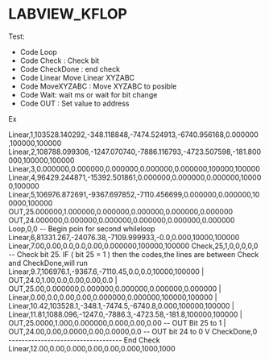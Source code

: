 # LABVIEW_KFLOP

Test:
- Code Loop
- Code Check  : Check bit 
- Code CheckDone : end check
- Code Linear Move Linear XYZABC
- Code MoveXYZABC : Move XYZABC to posible
- Code Wait: wait ms or wait for bit change
- Code OUT : Set value to address

Ex

Linear,1,103528.140292,-348.118848,-7474.524913,-6740.956168,0.000000 ,100000,100000
Linear,2,108788.099306,-1247.070740,-7886.116793,-4723.507598,-181.800000,100000,100000
Linear,3,0.000000,0.000000,0.000000,0.000000,0.000000,100000,100000
Linear,4,96429.244871,-15392.501861,0.000000,0.000000,0.000000,100000,100000
Linear,5,106976.872691,-9367.697852,-7110.456699,0.000000,0.000000,100000,100000
OUT,25.000000,1.000000,0.000000,0.000000,0.000000,0.000000
OUT,24.000000,0.000000,0.000000,0.000000,0.000000,0.000000
Loop,0,0 -- Begin poin for second whileloop
Linear,6,81331.267,-24076.38,-7109.999933,-0.0,0.000,10000,100000
Linear,7.00,0.00,0.0,0.0,0.00,0.000000,100000,100000
Check,25,1,0,0,0,0,0 -- Check bit 25. IF ( bit 25 = 1 ) then the codes,the lines are between Check and CheckDone,will run
Linear,9.7,106976.1,-9367.6,-7110.45,0.0,0.0,10000,100000                    |
OUT,24.0,1.00,0.0,0.00,0.00,0.0                                              |
OUT,25.00,0.000000,0.000000,0.000000,0.000000,0.000000                       |
Linear,0.00,0.0,0.00,0.00,0.000000,0.000000,100000,100000                    |
Linear,10.42,103528.1,-348.1,-7474.5,-6740.8,0.000,100000,100000             |
Linear,11.81,1088.096,-1247.0,-7886.3,-4723.58,-181.8,100000,100000          |
OUT,25.0000,1.000,0.000000,0.000,0.00,0.00  -- OUT Bit 25 to 1               |
OUT,24.00,0.00,0.0000,0.00,0.0000,0.0       -- OUT bit 24 to 0               V
CheckDone,0   -----------------------------------                        End Check
Linear,12.00,0.00,0.000,0.00,0.00,0.000,1000,1000